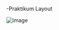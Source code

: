 -Praktikum Layout

![image](https://github.com/user-attachments/assets/48c4fb1c-a89d-429b-b5b2-d0bd955b4e29)
